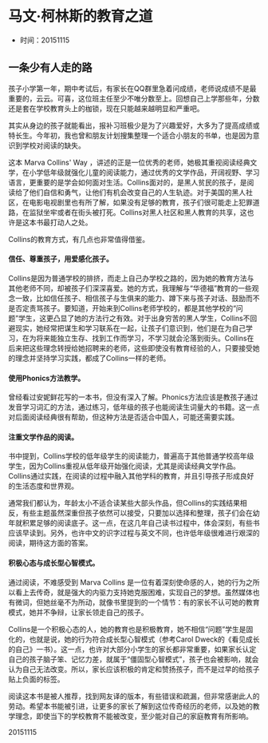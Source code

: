# 马文·柯林斯的教育之道

- 时间：20151115

## 一条少有人走的路

孩子小学第一年，期中考试后，有家长在QQ群里急着问成绩，老师说成绩不是最重要的，云云。可喜，这位班主任至少不唯分数至上。回想自己上学那些年，分数还是套在学校教育头上的枷锁，现在只能越来越明显和严重吧。

其实从身边的孩子就能看出，报补习班极少是为了兴趣爱好，大多为了提高成绩或特长生。今年初，我也曾和朋友计划搜集整理一个适合小朋友的书单，也是因为意识到学校对阅读的缺失。

这本 Marva Collins' Way ，讲述的正是一位优秀的老师，她极其重视阅读经典文学，在小学低年级就强化儿童的阅读能力，通过优秀的文学作品，开阔视野、学习语言，更重要的是学会如何面对生活。Collins面对的，是黑人贫民的孩子，是阅读给了他们自信和勇气，让他们有机会改变自己的人生轨迹。对于美国的黑人社区，在电影电视剧里也有所了解，如果没有足够的教育，孩子们很可能走上犯罪道路，在监狱坐牢或者在街头被打死。Collins对黑人社区和黑人教育的共享，这也许是这本书最打动人之处。

Collins的教育方式，有几点也非常值得借鉴。

#### 信任、尊重孩子，用爱感化孩子。

Collins是因为普通学校的排挤，而走上自己办学校之路的，因为她的教育方法与其他老师不同，却被孩子们深深喜爱。她的方式，我理解与“华德福”教育的一些观念一致，比如信任孩子、相信孩子与生俱来的能力、蹲下来与孩子对话、鼓励而不是否定责骂孩子。要知道，开始来到Collins老师学校的，都是其他学校的“问题”学生，这更凸显了她的方法行之有效。对于出身穷苦的黑人学生，Collins不回避现实，她经常把谋生和学习联系在一起，让孩子们意识到，他们是在为自己学习，在为将来能独立生存、找到工作而学习，不学习就会沦落到街头。Collins在后来把这些理念转授给她招聘来的老师，这些即使没有教育经验的人，只要接受她的理念并坚持学习实践，都成了Collins一样的老师。

#### 使用Phonics方法教学。

曾经看过安妮鲜花写的一本书，但没有深入了解。Phonics方法应该是教孩子通过发音学习词汇的方法，通过练习，低年级的孩子也能阅读生词量大的书籍。这一点对后面阅读经典很有帮助，但这种方法是否适合中国人，可能还需要实践。

####  注重文学作品的阅读。

书中提到，Collins学校的低年级学生的阅读能力，普遍高于其他普通学校高年级学生，因为Collins重视从低年级开始强化阅读，尤其是阅读经典文学作品。Collins通过实践，在阅读的过程中融入其他学科的教育，并且引导孩子形成良好的生活态度和世界观。

通常我们都认为，年龄太小不适合读某些大部头作品，但Collins的实践结果相反，有些主题虽然深重但孩子依然可以接受，只要加以选择和整理，孩子们会在幼年就积累足够的阅读底子。这一点，在这几年自己读书过程中，体会深刻，有些书应该早读到。另外，也许中文的识字过程与英文不同，也许低年级很难进行艰深的阅读，期待这方面的答案。

####  积极心态与成长型心智模式。

通过阅读，不难感受到 Marva Collins 是一位有着深刻使命感的人，她的行为之所以看上去传奇，就是强大的内驱力支持她克服困难，实现自己的梦想。虽然媒体也有微词，但她丝毫不为所动，就像书里提到的一个情节：有的家长不认可她的教育模式，她并不争辩，让家长领走自己的孩子。

Collins是一个积极心态的人，她的教育也是积极教育，她不相信“问题”学生是固化的，也就是说，她的行为符合成长型心智模式（参考Carol Dweck的《看见成长的自己》一书）。这一点，也许对大部分小学生的家长都非常重要，如果家长认定自己的孩子脑子笨、记忆力差，就属于“僵固型心智模式”，孩子也会被影响，就会认为自己无法改变。所以，家长应该积极的肯定和赞扬孩子，而不是过早的给孩子贴上负面的标签。

阅读这本书是被人推荐，找到网友译的版本，有些错误和疏漏，但非常感谢此人的劳动。希望本书能被引进，让更多的家长了解到这位传奇经历的老师，以及她的教学理念，即使当下的学校教育不能被改变，至少能对自己的家庭教育有所影响。

20151115